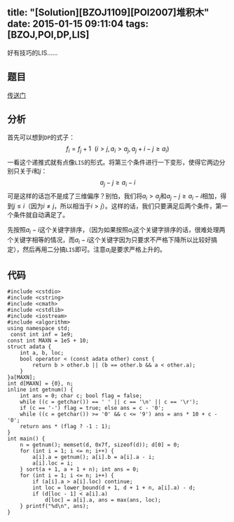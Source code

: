 title: "[Solution][BZOJ1109][POI2007]堆积木"
date: 2015-01-15 09:11:04
tags: [BZOJ,POI,DP,LIS]
---
好有技巧的LIS……
<!--more-->
## 题目
[传送门](http://www.lydsy.com/JudgeOnline/problem.php?id=1109)

## 分析
首先可以想到`DP`的式子：
$$ f_i=f_j+1~~(i>j,a_i>a_j,a_j+i-j\geq a_i)$$
一看这个递推式就有点像`LIS`的形式。将第三个条件进行一下变形，使得它两边分别只关于$i$和$j$：
$$ a_j-j\geq a_i-i $$
可是这样的话岂不是成了三维偏序？别怕，我们将$a_i>a_j$和$a_j-j\geq a_i-i$相加，得到$j\leq i$（因为$i\neq j$，所以相当于$i>j$）。这样的话，我们只要满足后两个条件，第一个条件就自动满足了。

先按照$a_i-i$这个关键字排序，（因为如果按照$a_i$这个关键字排序的话，很难处理两个关键字相等的情况，而$a_i-i$这个关键字因为只要求不严格下降所以比较好搞定），然后再用二分搞`LIS`即可。注意$a_i$是要求严格上升的。

## 代码
```
#include <cstdio>
#include <cstring>
#include <cmath>
#include <cstdlib>
#include <iostream>
#include <algorithm>
using namespace std;
 const int inf = 1e9;
const int MAXN = 1e5 + 10;
struct adata {
    int a, b, loc;
    bool operator < (const adata other) const {
        return b > other.b || (b == other.b && a < other.a);
    }
}a[MAXN];
int d[MAXN] = {0}, n;
inline int getnum() {
    int ans = 0; char c; bool flag = false;
    while ((c = getchar()) == ' ' || c == '\n' || c == '\r');
    if (c == '-') flag = true; else ans = c - '0';
    while ((c = getchar()) >= '0' && c <= '9') ans = ans * 10 + c - '0';
    return ans * (flag ? -1 : 1);
}
int main() {
    n = getnum(); memset(d, 0x7f, sizeof(d)); d[0] = 0;
    for (int i = 1; i <= n; i++) {
        a[i].a = getnum(); a[i].b = a[i].a - i;
        a[i].loc = i;
    } sort(a + 1, a + 1 + n); int ans = 0;
    for (int i = 1; i <= n; i++) {
        if (a[i].a > a[i].loc) continue;
        int loc = lower_bound(d + 1, d + 1 + n, a[i].a) - d;
        if (d[loc - 1] < a[i].a)
            d[loc] = a[i].a, ans = max(ans, loc);
    } printf("%d\n", ans);
}

```